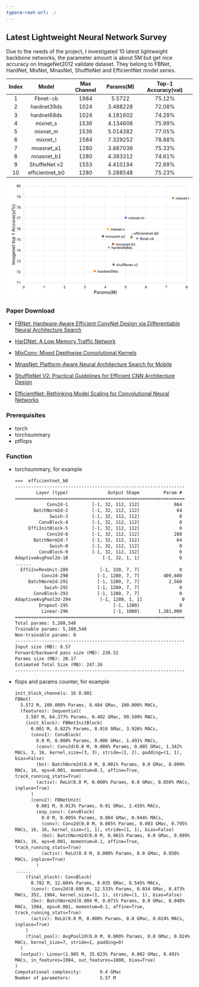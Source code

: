 ```yaml
---
typora-root-url: ./
---
```


## Latest Lightweight Neural Network Survey

Due to the needs of the project, I investigated 10 latest lightweight backbone networks,  the parameter amount is about 5M but get nice accuracy on ImageNet2012 validate dataset. They belong to FBNet,  HardNet, MixNet, MnasNet, ShuffleNet and EfficientNet model series.

| Index |      Model      | Max Channel | Params(M) | Top-1  Accuracy(val) |
| :---: | :-------------: | :---------: | :-------: | :------------------: |
|   1   |    Fbnet-cb     |    1984     |  5.5722   |        75.12%        |
|   2   |   hardnet39ds   |    1024     | 3.488228  |        72.08%        |
|   3   |   hardnet68ds   |    1024     | 4.181602  |        74.29%        |
|   4   |    mixnet_s     |    1536     | 4.134606  |        75.99%        |
|   5   |    mixnet_m     |    1536     | 5.014382  |        77.05%        |
|   6   |    mixnet_l     |    1584     | 7.329252  |        78.88%        |
|   7   |   mnasnet_a1    |    1280     | 3.887036  |        75.33%        |
|   8   |   mnasnet_b1    |    1280     | 4.383312  |        74.61%        |
|   9   |  ShuffleNet v2  |    1553     | 4.410194  |        72.69%        |
|  10   | efficientnet_b0 |    1280     | 5.288548  |        75.23%        |

![](/imgs/img1.png)

### Paper Download

- [FBNet: Hardware-Aware Efficient ConvNet Design via Differentiable Neural Architecture Search](https://arxiv.org/abs/1812.03443)

- [HarDNet: A Low Memory Traffic Network](https://arxiv.org/abs/1909.00948)

- [MixConv: Mixed Depthwise Convolutional Kernels](https://arxiv.org/abs/1907.09595)

- [MnasNet: Platform-Aware Neural Architecture Search for Mobile](https://arxiv.org/abs/1807.11626)

- [ShuffleNet V2: Practical Guidelines for Efficient CNN Architecture Design](https://arxiv.org/abs/1807.11164)

- [EfficientNet: Rethinking Model Scaling for Convolutional Neural Networks](https://arxiv.org/abs/1905.11946)

### Prerequisites

- torch
- torchsummary
- ptflops

### Function

- torchsummary, for example

  ```
  ==>  efficientnet_b0
  ----------------------------------------------------------------
          Layer (type)               Output Shape         Param #
  ================================================================
              Conv2d-1         [-1, 32, 112, 112]             864
         BatchNorm2d-2         [-1, 32, 112, 112]              64
               Swish-3         [-1, 32, 112, 112]               0
           ConvBlock-4         [-1, 32, 112, 112]               0
       EffiInitBlock-5         [-1, 32, 112, 112]               0
              Conv2d-6         [-1, 32, 112, 112]             288
         BatchNorm2d-7         [-1, 32, 112, 112]              64
               Swish-8         [-1, 32, 112, 112]               0
           ConvBlock-9         [-1, 32, 112, 112]               0
  AdaptiveAvgPool2d-10             [-1, 32, 1, 1]               0
  ......
    EffiInvResUnit-289            [-1, 320, 7, 7]               0
            Conv2d-290           [-1, 1280, 7, 7]         409,600
       BatchNorm2d-291           [-1, 1280, 7, 7]           2,560
             Swish-292           [-1, 1280, 7, 7]               0
         ConvBlock-293           [-1, 1280, 7, 7]               0
  AdaptiveAvgPool2d-294           [-1, 1280, 1, 1]               0
           Dropout-295                 [-1, 1280]               0
            Linear-296                 [-1, 1000]       1,281,000
  ================================================================
  Total params: 5,288,548
  Trainable params: 5,288,548
  Non-trainable params: 0
  ----------------------------------------------------------------
  Input size (MB): 0.57
  Forward/backward pass size (MB): 226.52
  Params size (MB): 20.17
  Estimated Total Size (MB): 247.26
  ----------------------------------------------------------------
  ```

- flops and params counter, for example

  ```
  init_block_channels: 16 0.001
  FBNet(
    5.572 M, 100.000% Params, 0.404 GMac, 100.000% MACs,
    (features): Sequential(
      3.587 M, 64.377% Params, 0.402 GMac, 99.509% MACs,
      (init_block): FBNetInitBlock(
        0.001 M, 0.022% Params, 0.016 GMac, 3.926% MACs,
        (conv1): ConvBlock(
          0.0 M, 0.008% Params, 0.006 GMac, 1.491% MACs,
          (conv): Conv2d(0.0 M, 0.008% Params, 0.005 GMac, 1.342% MACs, 3, 16, kernel_size=(3, 3), stride=(2, 2), padding=(1, 1), bias=False)
          (bn): BatchNorm2d(0.0 M, 0.001% Params, 0.0 GMac, 0.099% MACs, 16, eps=0.001, momentum=0.1, affine=True, track_running_stats=True)
          (activ): ReLU(0.0 M, 0.000% Params, 0.0 GMac, 0.050% MACs, inplace=True)
        )
        (conv2): FBNetUnit(
          0.001 M, 0.013% Params, 0.01 GMac, 2.435% MACs,
          (exp_conv): ConvBlock(
            0.0 M, 0.005% Params, 0.004 GMac, 0.944% MACs,
            (conv): Conv2d(0.0 M, 0.005% Params, 0.003 GMac, 0.795% MACs, 16, 16, kernel_size=(1, 1), stride=(1, 1), bias=False)
            (bn): BatchNorm2d(0.0 M, 0.001% Params, 0.0 GMac, 0.099% MACs, 16, eps=0.001, momentum=0.1, affine=True, track_running_stats=True)
            (activ): ReLU(0.0 M, 0.000% Params, 0.0 GMac, 0.050% MACs, inplace=True)
          )
  ......
      (final_block): ConvBlock(
        0.702 M, 12.604% Params, 0.035 GMac, 8.545% MACs,
        (conv): Conv2d(0.698 M, 12.533% Params, 0.034 GMac, 8.473% MACs, 352, 1984, kernel_size=(1, 1), stride=(1, 1), bias=False)
        (bn): BatchNorm2d(0.004 M, 0.071% Params, 0.0 GMac, 0.048% MACs, 1984, eps=0.001, momentum=0.1, affine=True, track_running_stats=True)
        (activ): ReLU(0.0 M, 0.000% Params, 0.0 GMac, 0.024% MACs, inplace=True)
      )
      (final_pool): AvgPool2d(0.0 M, 0.000% Params, 0.0 GMac, 0.024% MACs, kernel_size=7, stride=1, padding=0)
    )
    (output): Linear(1.985 M, 35.623% Params, 0.002 GMac, 0.491% MACs, in_features=1984, out_features=1000, bias=True)
  )
  Computational complexity:       0.4 GMac
  Number of parameters:           5.57 M
  ```

  